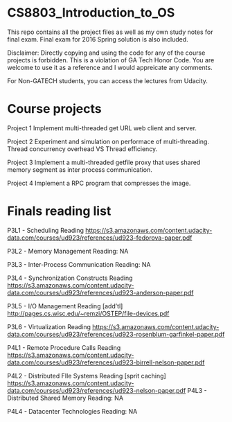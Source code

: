 # CS8803_Introduction_to_OS

This repo contains all the project files as well as my own study notes for final exam.
Final exam for 2016 Spring solution is also included.

Disclaimer: Directly copying and using the code for any of the course projects is forbidden. This is a violation of GA Tech Honor Code.
You are welcome to use it as a reference and I would appreicate any comments.

For Non-GATECH students, you can access the lectures from Udacity. 

# Course projects

Project 1 Implement multi-threaded get URL web client and server.

Project 2 Experiment and simulation on performace of multi-threading. Thread concurrency overhead VS Thread efficiency.

Project 3 Implement a multi-threaded getfile proxy that uses shared memory segment as inter process communication.

Project 4 Implement a RPC program that compresses the image.


# Finals reading list

P3L1 - Scheduling
Reading
https://s3.amazonaws.com/content.udacity-data.com/courses/ud923/references/ud923-fedorova-paper.pdf
 
P3L2 - Memory Management
Reading: NA
 
P3L3 - Inter-Process Communication
Reading: NA
 
P3L4 - Synchronization Constructs
Reading
https://s3.amazonaws.com/content.udacity-data.com/courses/ud923/references/ud923-anderson-paper.pdf
 
P3L5 - I/O Management
Reading
[add’tl] http://pages.cs.wisc.edu/~remzi/OSTEP/file-devices.pdf
 
P3L6 - Virtualization
Reading
https://s3.amazonaws.com/content.udacity-data.com/courses/ud923/references/ud923-rosenblum-garfinkel-paper.pdf
 
P4L1 - Remote Procedure Calls
Reading
https://s3.amazonaws.com/content.udacity-data.com/courses/ud923/references/ud923-birrell-nelson-paper.pdf
 
P4L2 - Distributed FIle Systems
Reading
[sprit caching] https://s3.amazonaws.com/content.udacity-data.com/courses/ud923/references/ud923-nelson-paper.pdf
P4L3 - Distributed Shared Memory
Reading: NA
 
P4L4 - Datacenter Technologies
Reading: NA
